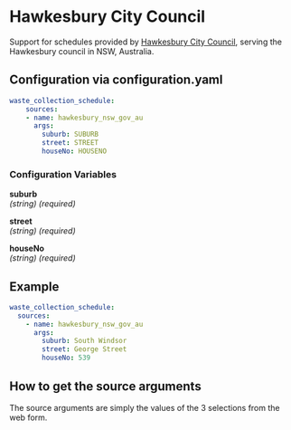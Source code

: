 # Hawkesbury City Council

Support for schedules provided by [Hawkesbury City Council](https://www.hawkesbury.nsw.gov.au/), serving the Hawkesbury council in NSW, Australia.

## Configuration via configuration.yaml

```yaml
waste_collection_schedule:
    sources:
    - name: hawkesbury_nsw_gov_au
      args:
        suburb: SUBURB
        street: STREET
        houseNo: HOUSENO
```
### Configuration Variables

**suburb**  
*(string) (required)*

**street**  
*(string) (required)*

**houseNo**  
*(string) (required)*

## Example

```yaml
waste_collection_schedule:
  sources:
    - name: hawkesbury_nsw_gov_au
      args:
        suburb: South Windsor
        street: George Street
        houseNo: 539
```

## How to get the source arguments

The source arguments are simply the values of the 3 selections from the web form.
